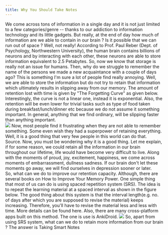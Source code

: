 ```yaml
---
title: Why You Should Take Notes
---
```


 We come across tons of information in a single day and it is not just limited to a few categories/genre -- thanks to our addiction to information technology and its little gadgets. But really, at the end of day how much of information are we able to contain in our brain ? Is it possible that we can run out of space ? Well, not really! According to Prof. Paul Reber (Dept. of Psychology, Northwestern University), the human brain contains billions of neurons and by interacting with each other, these neurons are able to store information equivalent to 2.5 Petabytes. So, now we know that storage is really not an issue for humans. Then, why do we struggle to remember the name of the persons we made a new acquaintance with a couple of days ago? This is something I'm sure a lot of people find really annoying. Well, we are able to store the information but do not try to retain that information which ultimately results in slipping away from our memory. The amount of retention lost with time is given by "The Forgetting Curve" as given below. Interestingly, the curve is not a linear one, instead it is exponential. Also, the retention will be even lower for trivial tasks such as type of food taken during breakfast/lunch/dinner etc because we do not assume it something important. In general, anything that we find ordinary, will be slipping faster than anything important.   
![](https://firebasestorage.googleapis.com/v0/b/firescript-577a2.appspot.com/o/imgs%2Fapp%2Fkillua_research%2FYUo2PCwpmq.png?alt=media&token=6ca69a6b-ae2e-4011-b93a-ff439fc1b291)
Now, most people find it frustrating when they are not able to remember something. Some even wish they had a superpower of retaining everything. Well, it is a good thing that very few people in this world can do that. Source. Now, you must be wondering why it is a good thing. Let me explain, if for some reason, we could retain all the information in our brain throughout our lifetime, life would have become very difficult to live. Along with the moments of proud, joy, excitement, happiness, we come across moments of embarrassment, dullness sadness. If our brain don't let these moments go away, we will find ourselves in depression sooner or later.   
So, what can we do to improve our retention capacity. Although, there are several books on How to Improve Your Memory Power. One simple thing that most of us can do is using spaced repetition system (SRS). The idea is to repeat the learning material at a spaced interval as shown in the figure below. The good thing about this system is that the interval length(e.g. no. of days after which you are supposed to revise the material) keeps increasing. Therefore, you'll have to revise the material less and less with time. More details can be found here. Also, there are many cross-platform apps built on this method. The one is use is AnkiDroid. 
![](https://firebasestorage.googleapis.com/v0/b/firescript-577a2.appspot.com/o/imgs%2Fapp%2Fkillua_research%2FE2rcVEGtpS.png?alt=media&token=10484ecc-5247-47bf-a9f7-7a4ac471a810)
So, apart from using SRS system, what can we do to retain more information from our brain ? The answer is Taking Smart Notes 



